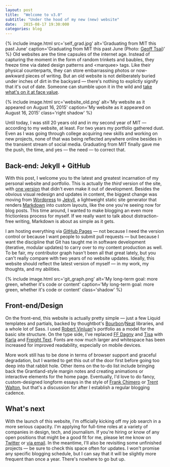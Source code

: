 ```yaml
---
layout: post
title:  "Welcome to v3.0"
subtitle: "Under the hood of my new (new) website"
date:   2015-08-17 19:30:000
categories: blog
---
```


{% include image.html src='self_grad.jpg' alt='Graduating from MIT this past June' caption='Graduating from MIT this past June (Photo: <a href="//www.flickr.com/photos/geoff-tsai/sets/72157653676210788/">Geoff Tsai</a>)' %}
Old websites are the time capsules of the internet age. Instead of capturing the moment in the form of random trinkets and baubles, they freeze time via dated design patterns and &lt;marquee&gt; tags. Like their physical counterparts, they can store embarrassing photos or now-awkward pieces of writing. But an old website is not deliberately buried under inches of dirt in the backyard — there's nothing to explictly signify that it's out of date. Someone can stumble upon it in the wild and [take what's on it at face value](//i0.kym-cdn.com/photos/images/newsfeed/000/428/075/30a.jpeg).

{% include image.html src='website_old.png' alt='My website as it appeared on August 16, 2015' caption='My website as it appeared on August 16, 2015' class='right shadow' %}

Until today, I was still 20 years old and in my second year of MIT — according to my website, at least. For two years my portfolio gathered dust. Even as I was going through college acquiring new skills and working on new projects, none of that was being reflected anywhere online besides in the transient stream of social media. Graduating from MIT finally gave me the push, the time, and yes — the need — to correct that.

## Back-end: Jekyll + GitHub

With this post, I welcome you to the latest and greatest incarnation of my personal website and portfolio. This is actually the *third* version of the site, with [one version](//github.com/s2tephen/stephensuen.com/tree/v1) that didn't even make it out of development. Besides the obvious visual redesign and updates in content, the biggest change was moving from [Wordpress](//wordpress.org) to [Jekyll](//jekyllrb.com), a lightweight static site generator that renders [Markdown](//daringfireball.net/projects/markdown) into custom layouts, like the one you're seeing now for blog posts. This time around, I wanted to make blogging an even more frictionless process for myself. If we really want to talk about distraction-free writing, Markdown is about as simple as it gets.

I am hosting everything via [GitHub Pages](//github.com/s2tephen/stephensuen.com) — not because I need the version control or because I want people to submit pull requests — but because I want the discipline that Git has taught me in software development (iterative, modular updates) to carry over to my content production as well. To be fair, my contributor graph hasn't been all that great lately, but you can't really compare with two years of no website updates. Ideally, this website should reflect the latest version of myself — in my work, my thoughts, and my abilities.

{% include image.html src='git_graph.png' alt='My long-term goal: more green, whether it\'s code or content' caption='My long-term goal: more green, whether it\'s code or content' class='shadow' %}

## Front-end/Design

On the front-end, this website is actually pretty simple — just a few Liquid templates and partials, backed by thoughtbot's [Bourbon](//bourbon.io)/[Neat](//neat.bourbon.io) libraries, and a whole lot of Sass. I used [Robert Vinluan](//robertvinluan.com)'s portfolio as a model for the basic site structure. On the type side, I've replaced [FF Dagny](//www.fontfont.com/fonts/dagny) and [Tisa](//www.fontfont.com/fonts/tisa) with [Karla](//www.google.com/fonts/specimen/Karla) and [Freight Text](//www.dardenstudio.com/typefaces/freight_text). Fonts are now much larger and whitespace has been increased for improved readability, especially on mobile devices.

More work still has to be done in terms of browser support and graceful degradation, but I wanted to get this out of the door first before going too deep into that rabbit hole. Other items on the to-do list include bringing back the Grantland-style margin notes and creating animations or interactive elements for the home page. Eventually, I'd love to do fancy, custom-designed longform essays in the style of [Frank Chimero](//frankchimero.com/writing) or [Trent Walton](//trentwalton.com/category/articles), but that's a discussion for after I establish a regular blogging cadence.

## What's next

With the launch of this website, I'm officially kicking off my job search in a more serious capacity. I'm applying for full-time roles at a variety of companies in design, tech, and journalism. If you're hiring or know of any open positions that might be a good fit for me, please let me know on [Twitter](//twitter.com/intent/tweet?screen_name=s2tephen) or [via email](mailto:ssuen@mit.edu). In the meantime, I'll also be revisiting some unfinished projects — be sure to check this space often for updates. I won't promise any specific blogging schedule, but I can say that it will be slightly more frequent than once a year. There's nowhere to go but up.